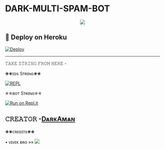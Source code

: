 # DARK-MULTI-SPAM-BOT

<p align="center">
  <img src="https://telegra.ph/file/faba17a9731e1130a4b5c.jpg">
</p>

## 🚀 Deploy on Heroku 
[![Deploy](https://www.herokucdn.com/deploy/button.svg)](https://dashboard.heroku.com/new?template=https%3A%2F%2Fgithub.com%2Fdarkaman5%2FDARK-MULTI-SPAM-BOT)

------------------------------------------------

𝚃𝙰𝙺𝙴 𝚂𝚃𝚁𝙸𝙽𝙶 𝙵𝚁𝙾𝙼 𝙷𝙴𝚁𝙴 - 

  ❀❀ɪᴅs Sᴛʀɪɴɢ❀❀

[![REPL](https://repl.it/badge/github/DARKAMAN5/DARK-MULTI-SPAM-BOT)](https://replit.com/@DARKAMAN5/DARK-MULTI-SPAM-BOT)
 
  ✯✯ʙᴏᴛ Sᴛʀɪɴɢ✯✯

[![Run on Repl.it](https://repl.it/badge/github/YukkiBot/YukkiSpamBot)](https://replit.com/@unknownforall1/SPAM-BOT-REPL-BY-SIDDHANT-DEVIL)
     
## 𝙲𝚁𝙴𝙰𝚃𝙾𝚁 -[DᴀʀᴋAᴍᴀɴ](https://t.me/DARKAMAN)

❀❀ᴄʀᴇᴅɪᴛs❀❀

• ᴠɪᴠᴇᴋ ʙʀᴏ »»   <a href="https://github.com//unknownforall1" alt="ᴠɪᴠᴇᴋ ʙʀᴏ"> <img src="https://img.shields.io/badge/ᴠɪᴠᴇᴋ ʙʀᴏ-A679d?logo=github" /></a>
